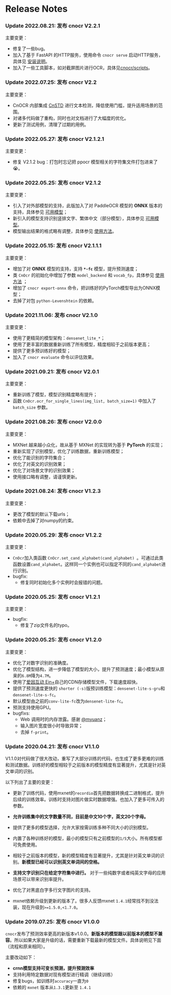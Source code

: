 # Release Notes

### Update 2022.08.21: 发布 cnocr V2.2.1

主要变更：

* 修复了一些bug。
* 加入了基于 FastAPI 的HTTP服务，使用命令 `cnocr serve` 启动HTTP服务，具体见 [安装说明](install.md)。
* 加入了一些工具脚本，如对截屏图片进行OCR，具体见[cnocr/scripts](https://github.com/breezedeus/CnOCR/tree/master/scripts)。



### Update 2022.07.25: 发布 cnocr V2.2

主要变更：

* CnOCR 内部集成 [CnSTD](https://github.com/breezedeus/cnstd) 进行文本检测，降低使用门槛，提升适用场景的范围。
* 对诸多代码做了重构，同时也对文档进行了大幅度的优化。
* 更新了测试用例，清理了过期的用例。


### Update 2022.05.27: 发布 cnocr V2.1.2.1

主要变更：

* 修复 V2.1.2 bug：打包时忘记把 ppocr 模型相关的字符集文件打包进来了 😭。

### Update 2022.05.25: 发布 cnocr V2.1.2

主要变更：

- 引入了对外部模型的支持，此版加入了对 PaddleOCR 模型的 **ONNX** 版本的支持，具体参见 [可用模型](models.md)；
- 新引入的模型支持识别竖排文字、繁体中文（部分模型），具体参见 [可用模型](models.md)。
- 模型输出结果的格式略有调整，具体参见 [使用方法](usage.md)。

### Update 2022.05.15: 发布 cnocr V2.1.1.1

主要变更：

- 增加了对 **ONNX** 模型的支持，支持 **`*-fc`** 模型，提升预测速度；
- 类 `CnOcr` 的初始化中增加了参数 `model_backend` 和 `vocab_fp`，具体参见 [使用方法](usage.md) ；
- 增加了 `cnocr export-onnx` 命令，把训练好的PyTorch模型导出为ONNX模型；
- 去掉了对包 `python-Levenshtein` 的依赖。

### Update 2021.11.06: 发布 cnocr V2.1.0

主要变更：

* 使用了更精简的模型架构：`densenet_lite_*`；
* 使用了更丰富的数据重新训练了所有模型，精度相较于之前版本更高；
* 提供了更多预训练好的模型；
* 加入了 `cnocr evaluate` 命令以评估效果。

### Update 2021.09.21: 发布 cnocr V2.0.1

主要变更：

* 重新训练了模型，模型识别精度略有提升；
* 函数 `CnOcr.ocr_for_single_lines(img_list, batch_size=1)` 中加入了 `batch_size` 参数。

### Update 2021.08.26: 发布 cnocr V2.0.0

主要变更：

* MXNet 越来越小众化，故从基于 MXNet 的实现转为基于 **PyTorch** 的实现；
* 重新实现了识别模型，优化了训练数据，重新训练模型；
* 优化了能识别的字符集合；
* 优化了对英文的识别效果；
* 优化了对场景文字的识别效果；
* 使用接口略有调整，请谨慎更新。

### Update 2021.08.24: 发布 cnocr V1.2.3

主要变更：

* 更改了模型的默认下载urls；
* 依赖中去掉了对numpy的约束。

### Update 2020.05.29: 发布 cnocr V1.2.2

主要变更：

* `CnOcr`加入类函数 `CnOcr.set_cand_alphabet(cand_alphabet) `。可通过此类函数设置`cand_alphabet`。这样同一个实例也可以指定不同的`cand_alphabet`进行识别。
* bugfix:
  * 修复同时初始化多个实例时会报错的问题。

### Update 2020.05.25: 发布 cnocr V1.2.1

主要变更：

* bugfix:
  * 修复了zip文件名的typo。

### Update 2020.05.25: 发布 cnocr V1.2.0

主要变更：

* 优化了对数字识别的准确度。
* 优化了模型结构，进一步降低了模型的大小，提升了预测速度；最小模型从原来的`6.8M`降为`4.7M`。
* 使用了[爱因互动 Ein+](https://einplus.cn)自己的CDN存储模型文件，下载速度超快。
* 提供了预测速度更快的 `shorter (-s)`版预训练模型：`densenet-lite-s-gru`和`densenet-lite-s-fc`。
* 默认模型由之前的`conv-lite-fc`改为`densenet-lite-fc`。
* 预测支持使用GPU。
* bugfixs:
  * Web 调用时的内存泄露。感谢 [@myuanz](https://github.com/myuanz)；
  * 输入图片宽度很小时导致异常；
  * 去掉  `f-print`。

### Update 2020.04.21: 发布 cnocr V1.1.0

V1.1.0对代码做了很大改动，重写了大部分训练的代码，也生成了更多更难的训练和测试数据。训练好的模型相较于之前版本的模型精度有显著提升，尤其是针对英文单词的识别。

以下列出了主要的变更：

* 更新了训练代码，使用mxnet的`recordio`首先把数据转换成二进制格式，提升后续的训练效率。训练时支持对图片做实时数据增强。也加入了更多可传入的参数。

* **允许训练集中的文字数量不同，目前是中文10个字，英文20个字母。**

* 提供了更多的模型选择，允许大家按需训练多种不同大小的识别模型。

* 内置了各种训练好的模型，最小的模型只有之前模型的`1/5`大小。所有模型都可免费使用。

* 相较于之前版本的模型，新的模型精度有显著提升，尤其是针对英文单词的识别。**新模型已经可以识别英文单词间的空格。**

* **支持文字识别只在给定字符集中进行。** 对于一些纯数字或者纯英文字母的应用场景可以带来识别率提升。

* 优化了对黑底白字多行文字图片的支持。

* mxnet依赖升级到更新的版本了。很多人反馈mxnet `1.4.1`经常找不到没法装，现在升级到`>=1.5.0,<1.7.0`。

### Update 2019.07.25: 发布 cnocr V1.0.0

`cnocr`发布了预测效率更高的新版本v1.0.0。**新版本的模型跟以前版本的模型不兼容**。所以如果大家是升级的话，需要重新下载最新的模型文件。具体说明见下面（流程和原来相同）。

主要改动如下：

- **crnn模型支持可变长预测，提升预测效率**
- 支持利用特定数据对现有模型进行精调（继续训练）
- 修复bugs，如训练时`accuracy`一直为`0`
- 依赖的 `mxnet` 版本从`1.3.1`更新至 `1.4.1`
